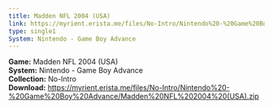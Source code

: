 ```yaml
---
title: Madden NFL 2004 (USA)
link: https://myrient.erista.me/files/No-Intro/Nintendo%20-%20Game%20Boy%20Advance/Madden%20NFL%202004%20(USA).zip
type: single1
System: Nintendo - Game Boy Advance
---
```

<b>Game:</b> Madden NFL 2004 (USA)<br>
<b>System:</b> Nintendo - Game Boy Advance<br>
<b>Collection:</b> No-Intro<br>
<b>Download:</b> https://myrient.erista.me/files/No-Intro/Nintendo%20-%20Game%20Boy%20Advance/Madden%20NFL%202004%20(USA).zip